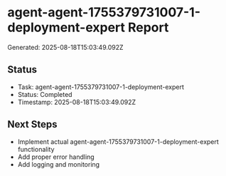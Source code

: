 # agent-agent-1755379731007-1-deployment-expert Report

Generated: 2025-08-18T15:03:49.092Z

## Status
- Task: agent-agent-1755379731007-1-deployment-expert
- Status: Completed
- Timestamp: 2025-08-18T15:03:49.092Z

## Next Steps
- Implement actual agent-agent-1755379731007-1-deployment-expert functionality
- Add proper error handling
- Add logging and monitoring
